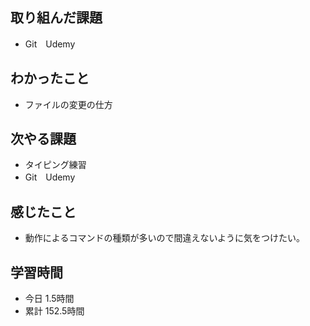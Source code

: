 ## 取り組んだ課題
- Git　Udemy
## わかったこと
- ファイルの変更の仕方
## 次やる課題
- タイピング練習
- Git　Udemy
## 感じたこと
- 動作によるコマンドの種類が多いので間違えないように気をつけたい。
## 学習時間
- 今日 1.5時間
- 累計 152.5時間
